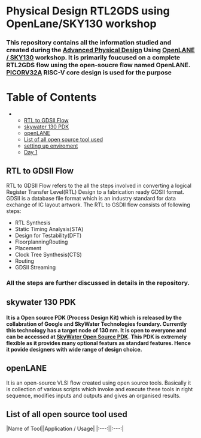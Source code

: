 # Physical Design RTL2GDS using OpenLane/SKY130 workshop
### This repository contains all the information studied and created during the [Advanced Physical Design](https://www.vlsisystemdesign.com/advanced-physical-design-using-openlane-sky130/) Using [OpenLANE / SKY130](https://openlane.readthedocs.io/en/latest/) workshop. It is primarily foucused on a complete RTL2GDS flow using the open-soucre flow named OpenLANE. [PICORV32A](https://github.com/YosysHQ/picorv32) RISC-V core design is used for the purpose
# Table of Contents
*
    + [RTL to GDSII Flow](#RTL-to-GDSII-Flow)
    + [skywater 130 PDK](#skywater-130-PDK)
    + [openLANE](#openLANE)
    + [List of all open source tool used](#List-of-all-open-source-tool-used)
    + [setting up enviroment](setting-up-enviroment)
    * [Day 1](#day-1)
    
    
    





## RTL to GDSII Flow
RTL to GDSII Flow refers to the all the steps involved in converting a logical Register Transfer Level(RTL) Design to a fabrication ready GDSII format. GDSII is a database file format which is an industry standard for data exchange of IC layout artwork. The RTL to GSDII flow consists of following steps:
- RTL Synthesis
- Static Timing Analysis(STA)
- Design for Testability(DFT)
- FloorplanningRouting
- Placement
- Clock Tree Synthesis(CTS)
- Routing
- GDSII Streaming
### All the steps are further discussed in details in the repository.

## skywater 130 PDK
#### It is a Open source PDK (Process Design Kit) which is released by the collabration of Google and SkyWater Technologies foundary. Currently this technology has a target node of 130 nm. It is open to everyone and can be accessed at [SkyWater Open Source PDK](https://github.com/google/skywater-pdk). This PDK is extremely flexible as it provides many optional featurs as standard features. Hence it povide designers with wide range of design choice.
## openLANE
It is an open-source VLSI flow created using open source tools. Basically it is collection of various scripts which invoke and execute these tools in right sequence, modifies inputs and outputs and gives an organised results.

## List of all open source tool used
|Name of Tool||Application / Usage|
|:---:||:---:|

